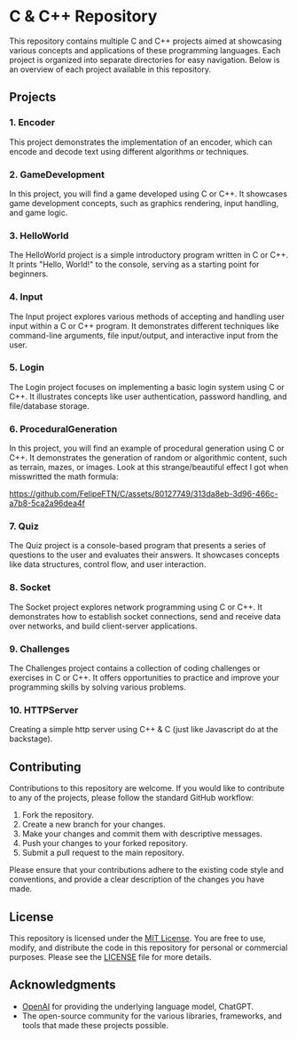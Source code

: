 # C & C++ Repository

This repository contains multiple C and C++ projects aimed at showcasing various concepts and applications of these programming languages. Each project is organized into separate directories for easy navigation. Below is an overview of each project available in this repository.

## Projects

### 1. Encoder

This project demonstrates the implementation of an encoder, which can encode and decode text using different algorithms or techniques.

### 2. GameDevelopment

In this project, you will find a game developed using C or C++. It showcases game development concepts, such as graphics rendering, input handling, and game logic.

### 3. HelloWorld

The HelloWorld project is a simple introductory program written in C or C++. It prints "Hello, World!" to the console, serving as a starting point for beginners.

### 4. Input

The Input project explores various methods of accepting and handling user input within a C or C++ program. It demonstrates different techniques like command-line arguments, file input/output, and interactive input from the user.

### 5. Login

The Login project focuses on implementing a basic login system using C or C++. It illustrates concepts like user authentication, password handling, and file/database storage.

### 6. ProceduralGeneration

In this project, you will find an example of procedural generation using C or C++. It demonstrates the generation of random or algorithmic content, such as terrain, mazes, or images.
Look at this strange/beautiful effect I got when misswritted the math formula:

https://github.com/FelipeFTN/C/assets/80127749/313da8eb-3d96-466c-a7b8-5ca2a96dea4f

### 7. Quiz

The Quiz project is a console-based program that presents a series of questions to the user and evaluates their answers. It showcases concepts like data structures, control flow, and user interaction.

### 8. Socket

The Socket project explores network programming using C or C++. It demonstrates how to establish socket connections, send and receive data over networks, and build client-server applications.

### 9. Challenges

The Challenges project contains a collection of coding challenges or exercises in C or C++. It offers opportunities to practice and improve your programming skills by solving various problems.

### 10. HTTPServer

Creating a simple http server using C++ & C (just like Javascript do at the backstage).

## Contributing

Contributions to this repository are welcome. If you would like to contribute to any of the projects, please follow the standard GitHub workflow:

1. Fork the repository.
2. Create a new branch for your changes.
3. Make your changes and commit them with descriptive messages.
4. Push your changes to your forked repository.
5. Submit a pull request to the main repository.

Please ensure that your contributions adhere to the existing code style and conventions, and provide a clear description of the changes you have made.

## License

This repository is licensed under the [MIT License](LICENSE). You are free to use, modify, and distribute the code in this repository for personal or commercial purposes. Please see the [LICENSE](LICENSE) file for more details.

## Acknowledgments

- [OpenAI](https://openai.com/) for providing the underlying language model, ChatGPT.
- The open-source community for the various libraries, frameworks, and tools that made these projects possible.
